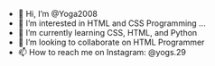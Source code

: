 - 👋 Hi, I’m @Yoga2008
- 👀 I’m interested in HTML and CSS Programming ...
- 🌱 I’m currently learning CSS, HTML, and Python
- 💞️ I’m looking to collaborate on HTML Programmer
- 📫 How to reach me on Instagram: @yogs.29

<!---
Yoga2008/Yoga2008 is a ✨ special ✨ repository because its `README.md` (this file) appears on your GitHub profile.
You can click the Preview link to take a look at your changes.
--->
